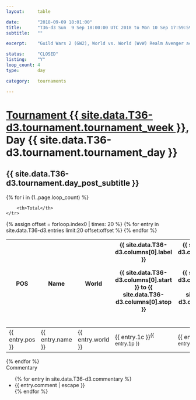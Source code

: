 ```yaml
---
layout: 	table

date: 		"2018-09-09 18:01:00"
title: 		"T36-d3 Sun  9 Sep 18:00:00 UTC 2018 to Mon 10 Sep 17:59:59 UTC 2018"
subtitle: 	""

excerpt:    "Guild Wars 2 (GW2), World vs. World (WvW) Realm Avenger achivement Tournament. \"Every Kill Counts\""

status:     "CLOSED"
listing:    "Y"
loop_count: 4
type:       day

category: 	tournaments

---
```

<div class="table_header">
    <h1><a href="{{ site.data.T36-d3.tournament.week_results_table_url }}">Tournament {{ site.data.T36-d3.tournament.tournament_week }}</a>, Day {{ site.data.T36-d3.tournament.tournament_day }}</h1>
    <h2>{{ site.data.T36-d3.tournament.day_post_subtitle }}</h2>  
</div>

{% for i in (1..page.loop_count) %}
<br>
<table class="day_table">
  <colgroup>
    <col style="width:18px">
    <col style="width:55px">
    <col style="width:55px">
    <col style="width:12px">
    <col style="width:12px">
    <col style="width:12px">
    <col style="width:12px">
    <col style="width:12px">
    <col style="width:12px">
    <col style="width:12px">
    <col style="width:12px">
    <col style="width:12px">
    <col style="width:12px">
    <col style="width:12px">
    <col style="width:12px">
    <col style="width:12px">
    <col style="width:12px">
    <col style="width:12px">
    <col style="width:12px">
    <col style="width:12px">
    <col style="width:12px">
    <col style="width:12px">
    <col style="width:12px">
    <col style="width:12px">
    <col style="width:12px">
    <col style="width:12px">
    <col style="width:12px">
    <col style="width:18px">
  </colgroup>  
  <thead>
    <tr>
        <th>POS</th>
        <th class="AlignLeft">Name</th>
        <th class="AlignLeft">World</th>

<th><div class="label">{{ site.data.T36-d3.columns[0].label }}<p class="onhover">{{ site.data.T36-d3.columns[0].start }} to {{ site.data.T36-d3.columns[0].stop }}</p></div>​</th>
<th><div class="label">{{ site.data.T36-d3.columns[1].label }}<p class="onhover">{{ site.data.T36-d3.columns[1].start }} to {{ site.data.T36-d3.columns[1].stop }}</p></div>​</th>
<th><div class="label">{{ site.data.T36-d3.columns[2].label }}<p class="onhover">{{ site.data.T36-d3.columns[2].start }} to {{ site.data.T36-d3.columns[2].stop }}</p></div>​</th>
<th><div class="label">{{ site.data.T36-d3.columns[3].label }}<p class="onhover">{{ site.data.T36-d3.columns[3].start }} to {{ site.data.T36-d3.columns[3].stop }}</p></div>​</th>
<th><div class="label">{{ site.data.T36-d3.columns[4].label }}<p class="onhover">{{ site.data.T36-d3.columns[4].start }} to {{ site.data.T36-d3.columns[4].stop }}</p></div>​</th>
<th><div class="label">{{ site.data.T36-d3.columns[5].label }}<p class="onhover">{{ site.data.T36-d3.columns[5].start }} to {{ site.data.T36-d3.columns[5].stop }}</p></div>​</th>
<th><div class="label">{{ site.data.T36-d3.columns[6].label }}<p class="onhover">{{ site.data.T36-d3.columns[6].start }} to {{ site.data.T36-d3.columns[6].stop }}</p></div>​</th>
<th><div class="label">{{ site.data.T36-d3.columns[7].label }}<p class="onhover">{{ site.data.T36-d3.columns[7].start }} to {{ site.data.T36-d3.columns[7].stop }}</p></div>​</th>
<th><div class="label">{{ site.data.T36-d3.columns[8].label }}<p class="onhover">{{ site.data.T36-d3.columns[8].start }} to {{ site.data.T36-d3.columns[8].stop }}</p></div>​</th>
<th><div class="label">{{ site.data.T36-d3.columns[9].label }}<p class="onhover">{{ site.data.T36-d3.columns[9].start }} to {{ site.data.T36-d3.columns[9].stop }}</p></div>​</th>
<th><div class="label">{{ site.data.T36-d3.columns[10].label }}<p class="onhover">{{ site.data.T36-d3.columns[10].start }} to {{ site.data.T36-d3.columns[10].stop }}</p></div>​</th>

<th><div class="label">{{ site.data.T36-d3.columns[11].label }}<p class="onhover">{{ site.data.T36-d3.columns[11].start }} to {{ site.data.T36-d3.columns[11].stop }}</p></div>​</th>
<th><div class="label">{{ site.data.T36-d3.columns[12].label }}<p class="onhover">{{ site.data.T36-d3.columns[12].start }} to {{ site.data.T36-d3.columns[12].stop }}</p></div>​</th>
<th><div class="label">{{ site.data.T36-d3.columns[13].label }}<p class="onhover">{{ site.data.T36-d3.columns[13].start }} to {{ site.data.T36-d3.columns[13].stop }}</p></div>​</th>
<th><div class="label">{{ site.data.T36-d3.columns[14].label }}<p class="onhover">{{ site.data.T36-d3.columns[14].start }} to {{ site.data.T36-d3.columns[14].stop }}</p></div>​</th>
<th><div class="label">{{ site.data.T36-d3.columns[15].label }}<p class="onhover">{{ site.data.T36-d3.columns[15].start }} to {{ site.data.T36-d3.columns[15].stop }}</p></div>​</th>
<th><div class="label">{{ site.data.T36-d3.columns[16].label }}<p class="onhover">{{ site.data.T36-d3.columns[16].start }} to {{ site.data.T36-d3.columns[16].stop }}</p></div>​</th>
<th><div class="label">{{ site.data.T36-d3.columns[17].label }}<p class="onhover">{{ site.data.T36-d3.columns[17].start }} to {{ site.data.T36-d3.columns[17].stop }}</p></div>​</th>
<th><div class="label">{{ site.data.T36-d3.columns[18].label }}<p class="onhover">{{ site.data.T36-d3.columns[18].start }} to {{ site.data.T36-d3.columns[18].stop }}</p></div>​</th>
<th><div class="label">{{ site.data.T36-d3.columns[19].label }}<p class="onhover">{{ site.data.T36-d3.columns[19].start }} to {{ site.data.T36-d3.columns[19].stop }}</p></div>​</th>
<th><div class="label">{{ site.data.T36-d3.columns[20].label }}<p class="onhover">{{ site.data.T36-d3.columns[20].start }} to {{ site.data.T36-d3.columns[20].stop }}</p></div>​</th>

<th><div class="label">{{ site.data.T36-d3.columns[21].label }}<p class="onhover">{{ site.data.T36-d3.columns[21].start }} to {{ site.data.T36-d3.columns[21].stop }}</p></div>​</th>
<th><div class="label">{{ site.data.T36-d3.columns[22].label }}<p class="onhover">{{ site.data.T36-d3.columns[22].start }} to {{ site.data.T36-d3.columns[22].stop }}</p></div>​</th>
<th><div class="label">{{ site.data.T36-d3.columns[23].label }}<p class="onhover">{{ site.data.T36-d3.columns[23].start }} to {{ site.data.T36-d3.columns[23].stop }}</p></div>​</th>

        <th>Total</th>
    </tr>
  </thead>
  {% assign offset = forloop.index0 | times: 20 %}
<tbody>
{% for entry in site.data.T36-d3.entries limit:20 offset:offset %}
  <tr>
    <td class="pl{{ entry.pos }}">{{ entry.pos }}</td>
    <td class="AlignLeft">{{ entry.name }}</td>
    <td class="AlignLeft">{{ entry.world }}</td>
    <td class="pl{{ entry.1p }}">{{ entry.1c }}<sup>{{ entry.1p }}</sup></td>
    <td class="pl{{ entry.2p }}">{{ entry.2c }}<sup>{{ entry.2p }}</sup></td>
    <td class="pl{{ entry.3p }}">{{ entry.3c }}<sup>{{ entry.3p }}</sup></td>
    <td class="pl{{ entry.4p }}">{{ entry.4c }}<sup>{{ entry.4p }}</sup></td>
    <td class="pl{{ entry.5p }}">{{ entry.5c }}<sup>{{ entry.5p }}</sup></td>
    <td class="pl{{ entry.6p }}">{{ entry.6c }}<sup>{{ entry.6p }}</sup></td>
    <td class="pl{{ entry.7p }}">{{ entry.7c }}<sup>{{ entry.7p }}</sup></td>
    <td class="pl{{ entry.8p }}">{{ entry.8c }}<sup>{{ entry.8p }}</sup></td>
    <td class="pl{{ entry.9p }}">{{ entry.9c }}<sup>{{ entry.9p }}</sup></td>
    <td class="pl{{ entry.10p }}">{{ entry.10c }}<sup>{{ entry.10p }}</sup></td>
    <td class="pl{{ entry.11p }}">{{ entry.11c }}<sup>{{ entry.11p }}</sup></td>
    <td class="pl{{ entry.12p }}">{{ entry.12c }}<sup>{{ entry.12p }}</sup></td>
    <td class="pl{{ entry.13p }}">{{ entry.13c }}<sup>{{ entry.13p }}</sup></td>
    <td class="pl{{ entry.14p }}">{{ entry.14c }}<sup>{{ entry.14p }}</sup></td>
    <td class="pl{{ entry.15p }}">{{ entry.15c }}<sup>{{ entry.15p }}</sup></td>
    <td class="pl{{ entry.16p }}">{{ entry.16c }}<sup>{{ entry.16p }}</sup></td>
    <td class="pl{{ entry.17p }}">{{ entry.17c }}<sup>{{ entry.17p }}</sup></td>
    <td class="pl{{ entry.18p }}">{{ entry.18c }}<sup>{{ entry.18p }}</sup></td>
    <td class="pl{{ entry.19p }}">{{ entry.19c }}<sup>{{ entry.19p }}</sup></td>
    <td class="pl{{ entry.20p }}">{{ entry.20c }}<sup>{{ entry.20p }}</sup></td>
    <td class="pl{{ entry.21p }}">{{ entry.21c }}<sup>{{ entry.21p }}</sup></td>
    <td class="pl{{ entry.22p }}">{{ entry.22c }}<sup>{{ entry.22p }}</sup></td>
    <td class="pl{{ entry.23p }}">{{ entry.23c }}<sup>{{ entry.23p }}</sup></td>
    <td class="pl{{ entry.24p }}">{{ entry.24c }}<sup>{{ entry.24p }}</sup></td>
    <td>{{ entry.total }}</td>
  </tr>
{% endfor %}  
</tbody>
</table>
<div class="leaderboard"></div>
{% endfor %}

<div class="commentary">
  <span class="commentary_title">Commentary</span>
  <ul>
    {% for entry in site.data.T36-d3.commentary %}
    <li class="commentary_list">{{ entry.comment | escape }}</li>
    {% endfor %}
  </ul>
</div>



